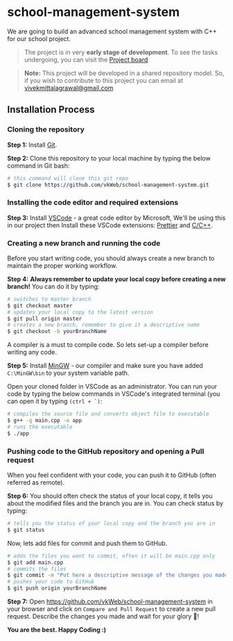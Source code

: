 # school-management-system

We are going to build an advanced school management system with C++ for our school project.

> The project is in very **early stage of development**. To see the tasks undergoing, you can visit the [Project board](https://github.com/vkWeb/school-management-system/projects/1)

> **Note:** This project will be developed in a shared repository model. So, if you wish to contribute to this project you can email at vivekmittalagrawal@gmail.com

## Installation Process

### Cloning the repository

**Step 1:** Install [Git](https://git-scm.com/).

**Step 2:** Clone this repository to your local machine by typing the below command in Git bash:

```bash
# this command will clone this git repo
$ git clone https://github.com/vkWeb/school-management-system.git
```

### Installing the code editor and required extensions

**Step 3:** Install [VSCode](https://code.visualstudio.com/) - a great code editor by Microsoft, We'll be using this in our project then Install these VSCode extensions: [Prettier](https://marketplace.visualstudio.com/items?itemName=esbenp.prettier-vscode) and [C/C++](https://marketplace.visualstudio.com/items?itemName=ms-vscode.cpptools).

### Creating a new branch and running the code

Before you start writing code, you should always create a new branch to maintain the proper working workflow.

**Step 4:** **Always remember to update your local copy before creating a new branch!** You can do it by typing:

```bash
# switches to master branch
$ git checkout master
# updates your local copy to the latest version
$ git pull origin master
# creates a new branch, remember to give it a descriptive name
$ git checkout -b yourBranchName
```

A compiler is a must to compile code. So lets set-up a compiler before writing any code.

**Step 5:** Install [MinGW](http://www.mingw.org/) - our compiler and make sure you have added `C:\MinGW\bin` to your system variable path.

Open your cloned folder in VSCode as an administrator. You can run your code by typing the below commands in VSCode's integrated terminal (you can open it by typing `` (ctrl + `) ``:

```bash
# compiles the source file and converts object file to executable
$ g++ -g main.cpp -o app
# runs the executable
$ ./app
```

### Pushing code to the GitHub repository and opening a Pull request

When you feel confident with your code, you can push it to GitHub (often referred as remote).

**Step 6:** You should often check the status of your local copy, it tells you about the modified files and the branch you are in. You can check status by typing:

```bash
# tells you the status of your local copy and the branch you are in
$ git status
```

Now, lets add files for commit and push them to GitHub.

```bash
# adds the files you want to commit, often it will be main.cpp only
$ git add main.cpp
# commits the files
$ git commit -m "Put here a descriptive message of the changes you made"
# pushes your code to GitHub
$ git push origin yourBranchName
```

**Step 7:** Open https://github.com/vkWeb/school-management-system in your browser and click on `Compare and Pull Request` to create a new pull request. Describe the changes you made and wait for your glory :tada:!

**You are the best. Happy Coding :)**
